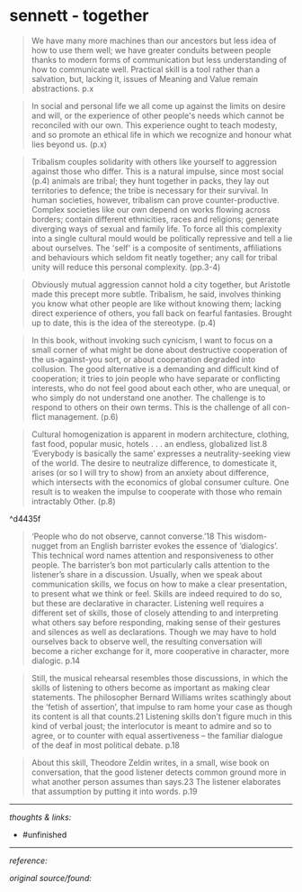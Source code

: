 # sennett - together

>We have many more machines than our ancestors but less idea of how to use them well; we have greater conduits between people thanks to modern forms of communication but less understanding of how to communicate well. Practical skill is a tool rather than a salvation, but, lacking it, issues of Meaning and Value remain abstractions. p.x

>In social and personal life we all come up against the limits on desire and will, or the experience of other people's needs which cannot be reconciled with our own. This experience ought to teach modesty, and so promote an ethical life in which we recognize and honour what lies beyond us. (p.x)

>Tribalism couples solidarity with others like yourself to aggression against those who differ. This is a natural impulse, since most social (p.4) animals are tribal; they hunt together in packs, they lay out territories to defence; the tribe is necessary for their survival. In human societies, however, tribalism can prove counter-productive. Complex societies like our own depend on works flowing across borders; contain different ethnicities, races and religions; generate diverging ways of sexual and family life. To force all this complexity into a single cultural mould would be politically repressive and tell a lie about ourselves. The 'self' is a composite of sentiments, affiliations and behaviours which seldom fit neatly together; any call for tribal unity will reduce this personal complexity. (pp.3-4)

>Obviously mutual aggression cannot hold a city together, but Aristotle made this precept more subtle. Tribalism, he said, involves thinking you know what other people are like without knowing them; lacking direct experience of others, you fall back on fearful fantasies. Brought up to date, this is the idea of the stereotype. (p.4)

>In this book, without invoking such cynicism, I want to focus on a small corner of what might be done about destructive cooperation of the us-against-you sort, or about cooperation degraded into collusion. The good alternative is a demanding and difficult kind of cooperation; it tries to join people who have separate or conflicting interests, who do not feel good about each other, who are unequal, or who simply do not understand one another. The challenge is to respond to others on their own terms. This is the challenge of all con- flict management. (p.6)

>Cultural homogenization is apparent in modern architecture, clothing, fast food, popular music, hotels . . . an endless, globalized list.8 ‘Everybody is basically the same’ expresses a neutrality-seeking view of the world. The desire to neutralize difference, to domesticate it, arises (or so I will try to show) from an anxiety about difference, which intersects with the economics of global consumer culture. One result is to weaken the impulse to cooperate with those who remain intractably Other. (p.8)

^d4435f

>‘People who do not observe, cannot converse.’18 This wisdom-nugget from an English barrister evokes the essence of ‘dialogics’. This technical word names attention and responsiveness to other people. The barrister’s bon mot particularly calls attention to the listener’s share in a discussion. Usually, when we speak about communication skills, we focus on how to make a clear presentation, to present what we think or feel. Skills are indeed required to do so, but these are declarative in character. Listening well requires a different set of skills, those of closely attending to and interpreting what others say before responding, making sense of their gestures and silences as well as declarations. Though we may have to hold ourselves back to observe well, the resulting conversation will become a richer exchange for it, more cooperative in character, more dialogic. p.14

>Still, the musical rehearsal resembles those discussions, in which the skills of listening to others become as important as making clear statements. The philosopher Bernard Williams writes scathingly about the ‘fetish of assertion’, that impulse to ram home your case as though its content is all that counts.21 Listening skills don’t figure much in this kind of verbal joust; the interlocutor is meant to admire and so to agree, or to counter with equal assertiveness – the familiar dialogue of the deaf in most political debate. p.18

>About this skill, Theodore Zeldin writes, in a small, wise book on conversation, that the good listener detects common ground more in what another person assumes than says.23 The listener elaborates that assumption by putting it into words.  p.19




---

_thoughts & links:_



- #unfinished 

---

_reference:_ 

_original source/found:_ 